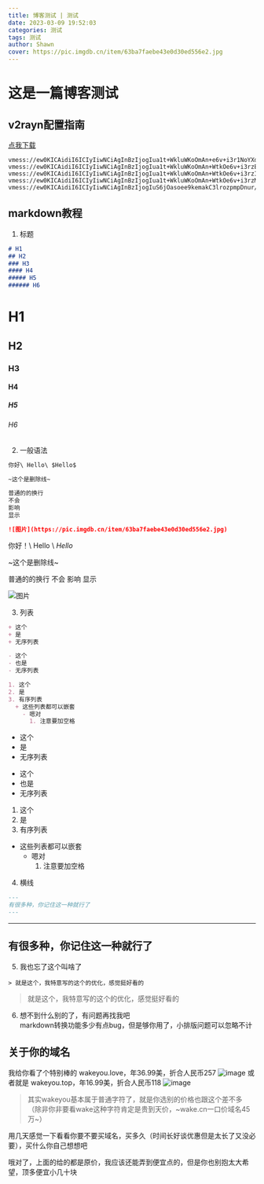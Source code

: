 ```yaml
---
title: 博客测试 | 测试
date: 2023-03-09 19:52:03
categories: 测试
tags: 测试
author: Shawn
cover: https://pic.imgdb.cn/item/63ba7faebe43e0d30ed556e2.jpg
---
```


# 这是一篇博客测试
## v2rayn配置指南
[点我下载](http://s.ptdown.gueruo.cn:8090/soft/v2rayNGsjb.apk?tk=QOyETM3UWN2QjN4Q2YmBTMlNzMiFjMzgDZ3UGM4ADMixnbvxXbvNmL4MHd0x3NxQzM2MDO3YTM)
```
vmess://ew0KICAidiI6ICIyIiwNCiAgInBzIjogIua1t+WkluWKoOmAn+e6v+i3r1NoYXduX1NWSVA4IiwNCiAgImFkZCI6ICJ2MnJheS53ZWJnZncudG9wIiwNCiAgInBvcnQiOiAiMjA5NiIsDQogICJpZCI6ICIzMjEwNDdmMS03MjkyLTQ2ZDgtOWUzZC00OGIwYTFkYTRmYmMiLA0KICAiYWlkIjogIjAiLA0KICAic2N5IjogImF1dG8iLA0KICAibmV0IjogIndzIiwNCiAgInR5cGUiOiAibm9uZSIsDQogICJob3N0IjogIiIsDQogICJwYXRoIjogIi94V1A1YlF0SS8iLA0KICAidGxzIjogInRscyIsDQogICJzbmkiOiAiIiwNCiAgImFscG4iOiAiIg0KfQ==
vmess://ew0KICAidiI6ICIyIiwNCiAgInBzIjogIua1t+WkluWKoOmAn+WtkOe6v+i3rzEtU2hhd25fU1ZJUDgiLA0KICAiYWRkIjogInYycmF5LndlYmdmdy50b3AiLA0KICAicG9ydCI6ICIyMDk2IiwNCiAgImlkIjogIjk4ZTZkNDc1LWQ5YmUtNDU2Yy1hMGFjLTMwODY0ZTA3ZmQ0MSIsDQogICJhaWQiOiAiMCIsDQogICJzY3kiOiAiYXV0byIsDQogICJuZXQiOiAid3MiLA0KICAidHlwZSI6ICJub25lIiwNCiAgImhvc3QiOiAiIiwNCiAgInBhdGgiOiAiL3hXUDViUXRJLyIsDQogICJ0bHMiOiAidGxzIiwNCiAgInNuaSI6ICIiLA0KICAiYWxwbiI6ICIiDQp9
vmess://ew0KICAidiI6ICIyIiwNCiAgInBzIjogIua1t+WkluWKoOmAn+WtkOe6v+i3rzItU2hhd25fU1ZJUDgiLA0KICAiYWRkIjogInYycmF5LndlYmdmdy50b3AiLA0KICAicG9ydCI6ICIyMDk2IiwNCiAgImlkIjogIjFmMWU4MGRjLTBkMWYtNDRjNC1hZmQwLTk1NzM4YjMzM2U1YyIsDQogICJhaWQiOiAiMCIsDQogICJzY3kiOiAiYXV0byIsDQogICJuZXQiOiAid3MiLA0KICAidHlwZSI6ICJub25lIiwNCiAgImhvc3QiOiAiIiwNCiAgInBhdGgiOiAiL3hXUDViUXRJLyIsDQogICJ0bHMiOiAidGxzIiwNCiAgInNuaSI6ICIiLA0KICAiYWxwbiI6ICIiDQp9
vmess://ew0KICAidiI6ICIyIiwNCiAgInBzIjogIua1t+WkluWKoOmAn+WtkOe6v+i3rzMtU2hhd25fU1ZJUDgiLA0KICAiYWRkIjogInYycmF5LndlYmdmdy50b3AiLA0KICAicG9ydCI6ICIyMDk2IiwNCiAgImlkIjogIjM2YjdlNmFjLTI1ZmQtNDk3MC04ZWZiLTc3OTY4OGU3OTE1OSIsDQogICJhaWQiOiAiMCIsDQogICJzY3kiOiAiYXV0byIsDQogICJuZXQiOiAid3MiLA0KICAidHlwZSI6ICJub25lIiwNCiAgImhvc3QiOiAiIiwNCiAgInBhdGgiOiAiL3hXUDViUXRJLyIsDQogICJ0bHMiOiAidGxzIiwNCiAgInNuaSI6ICIiLA0KICAiYWxwbiI6ICIiDQp9
vmess://ew0KICAidiI6ICIyIiwNCiAgInBzIjogIuS6jOasoee9kemakC3lrozpmpDnur/ot68tU2hhd25fU1ZJUDgiLA0KICAiYWRkIjogInYycmF5LndlYmdmdy50b3AiLA0KICAicG9ydCI6ICIyMDk2IiwNCiAgImlkIjogImFmYzkyZjZkLWIzM2QtNGJjMS05YTM0LTk3YzljY2VkMDdjMiIsDQogICJhaWQiOiAiMCIsDQogICJzY3kiOiAiYXV0byIsDQogICJuZXQiOiAid3MiLA0KICAidHlwZSI6ICJub25lIiwNCiAgImhvc3QiOiAiIiwNCiAgInBhdGgiOiAiL3hXUDViUXRJLyIsDQogICJ0bHMiOiAidGxzIiwNCiAgInNuaSI6ICIiLA0KICAiYWxwbiI6ICIiDQp9
```
## markdown教程
1. 标题
```markdown
# H1
## H2
### H3
#### H4
##### H5
###### H6
```

# H1
## H2
### H3
#### H4
##### H5
###### H6

2. 一般语法
```markdown
你好\ Hello\ $Hello$

~这个是删除线~

普通的的换行
不会
影响
显示

![图片](https://pic.imgdb.cn/item/63ba7faebe43e0d30ed556e2.jpg)
```
你好！\ Hello \ $Hello$

~这个是删除线~

普通的的换行
不会
影响
显示

![图片](https://pic.imgdb.cn/item/63ba7faebe43e0d30ed556e2.jpg)

3. 列表
```markdown
+ 这个
+ 是
+ 无序列表

- 这个
- 也是
- 无序列表

1. 这个
2. 是
3. 有序列表
  + 这些列表都可以嵌套
    - 嗯对
      1. 注意要加空格
```
+ 这个
+ 是
+ 无序列表

- 这个
- 也是
- 无序列表

1. 这个
2. 是
3. 有序列表
  + 这些列表都可以嵌套
    - 嗯对
      1. 注意要加空格

4. 横线
```markdown
---
有很多种，你记住这一种就行了
---
```
---
有很多种，你记住这一种就行了
---

5. 我也忘了这个叫啥了
```
> 就是这个，我特意写的这个的优化，感觉挺好看的
```
> 就是这个，我特意写的这个的优化，感觉挺好看的

6. 想不到什么别的了，有问题再找我吧\
   markdown转换功能多少有点bug，但是够你用了，小排版问题可以忽略不计
   
## 关于你的域名
我给你看了个特别棒的
wakeyou.love，年36.99美，折合人民币257
![image](https://user-images.githubusercontent.com/97796289/224020991-6ab62b73-e8ce-4e1e-9eb5-ab275488cbba.png)
或者就是
wakeyou.top，年16.99美，折合人民币118
![image](https://user-images.githubusercontent.com/97796289/224021399-6bfba8d7-a06e-4b7c-8d06-3b6ca757cea7.png)
> 其实wakeyou基本属于普通字符了，就是你选别的价格也跟这个差不多（除非你非要看wake这种字符肯定是贵到天价，~wake.cn一口价域名45万~）

用几天感觉一下看看你要不要买域名，买多久（时间长好谈优惠但是太长了又没必要），买什么你自己想想吧

哦对了，上面的给的都是原价，我应该还能弄到便宜点的，但是你也别抱太大希望，顶多便宜小几十块


